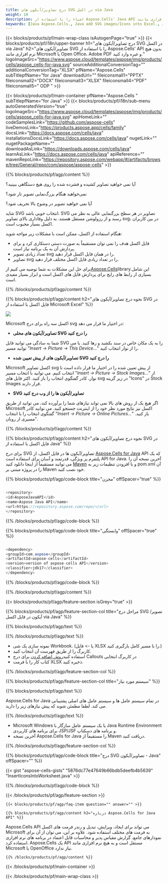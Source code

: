 ```yaml
---
title: درج تصاویر/آیکون های SVG در اکسل via Java
weight: 10
description: اشیاء را با استفاده از Aspose.Cells' Java API بدون هیچ نرم افزاری مانند Microsoft یا Open Office، Adobe PDF و غیره درج کنید.
keywords: [Java Aspose.Cells., Java add SVG images/Icons into Excel., Java insert SVG images/Icons into Excel., Java create SVG images/Icons in Excel]
---
```

{{< blocks/products/pf/main-wrap-class isAutogenPage="true" >}}
{{< blocks/products/pf/i18n/upper-banner h1="درج تصاویر/آیکون های SVG در اکسل via Java" h2="تصاویر/آیکون های SVG را با استفاده از Aspose.Cells\' API بدون هیچ نرم افزاری مانند Microsoft یا Open Office، Adobe PDF و غیره وارد کنید." logoImageSrc="https://www.aspose.cloud/templates/aspose/img/products/cells/aspose_cells-for-java.svg" sourceAdditionalConversionTag="" additionalConversionTag="XLSX" pfName="Aspose.Cells" subTitlepfName="for Java" downloadUrl="" fileiconsmall1="PPTX" fileiconsmall2="DOCX" fileiconsmall3="XLSX" fileiconsmall4="PDF" fileiconsmall5=" ODP " >}}

{{< blocks/products/pf/main-container pfName="Aspose.Cells " subTitlepfName="for Java" >}}
{{< blocks/products/pf/i18n/sub-menu autoGeneratedVersion="true" logoImageSrc="https://www.aspose.cloud/templates/aspose/img/products/cells/aspose_cells-for-java.svg" apiHomeLink="" codeSamplesLink="https://github.com/aspose-cells" liveDemosLink="https://products.aspose.app/cells/family" docsLink="https://docs.aspose.com/cells/java" installationsDocsLink="https://docs.aspose.com/cells/java" nugetLink="" nugetPackageName="" downloadAsLink="https://downloads.aspose.com/cells/java" learnAsLink="https://docs.aspose.com/cells/java" apiReference="" mavenRepoLink="https://repository.aspose.com/webapp/#/artifacts/browse/tree/General/repo/com/aspose/aspose-cells" >}}

{{% blocks/products/pf/agp/content %}}

آیا نمی خواهید تصاویر کشیده و فشرده شده را روی هیچ دستگاهی ببینید؟

نمی‌خواهید هنگام بزرگ‌نمایی تصویر تار شود؟

آیا نمی خواهید تصویر در وضوح بالا تحریف شود؟

شاید SVG انتخاب خوبی باشد. SVG تصاویر در هر سطح بزرگنمایی عالی به نظر می رسند و از رزولوشن مستقل هستند. به دلیل وفاداری بالای تصاویر svg، در بین کاربران اکسل بسیار محبوب است.

هنگام استفاده از اکسل، ممکن است با مشکلات زیر مواجه شوید:

+ فایل اکسل هدف را نمی توان مستقیماً به صورت دستی دستکاری کرد و برای پردازش آن به یک برنامه نیاز است.
+ تعداد زیادی تصویر svg را در همان فایل اکسل قرار دهید.
+ تصاویر svg را در تعداد زیادی فایل اکسل مختلف قرار دهید.

 برای حل این مشکلات به شما توصیه می کنیم از[Aspose.Cells](https://products.aspose.com/cells/)library.این شامل بسیاری از رابط های رایج برای پردازش فایل های اکسل است و ابزار بسیار مفیدی است.

{{% /blocks/products/pf/agp/content %}}

{{% blocks/products/pf/agp/content h2="نحوه درج تصاویر/آیکون های SVG در فایل اکسل با استفاده از Microsoft Excel" %}}

![](/cells/fa/net/icons/insert-icons-to-excel/sample.png)

Microsoft اکسل سه راه برای درج svg در اختیار ما قرار می دهد:

+  **تصاویر/آیکون های محلی SVG را درج کنید**

شما به سادگی می توانید فایل SVG را به یک مکان خاص در سند بکشید و رها کنید. یا می توانید مسیر "*Insert -> Picture -> This Device...*" را از نوار انتخاب کنید.

+  **تصاویر/آیکون های از پیش تعیین شده SVG را درج کنید**

Microsoft اکسل تصاویر svg از پیش تعیین شده را در اختیار ما قرار داده است تا انتخاب کنیم. می توانید با انتخاب مسیر "*Insert -> Picture -> Stock Images...*" از نوار، کادر گفتگوی انتخاب را باز کنید. اکثر فایل های svg در زیر گزینه "Icons" در Stock Images قرار دارند.

+  **SVG تصاویر/آیکون ها را از وب درج کنید**

اگر هیچ یک از روش های بالا نمی تواند نیازهای شما را برآورده کند، می توانید از طریق Microsoft اکسل نیز نتایج مورد نظر خود را از اینترنت جستجو کنید. می توانید کادر گفتگوی انتخاب را با انتخاب "*Insert -> Picture -> Online Pictures...*" باز کنید. "مسیری از روبان.

{{% /blocks/products/pf/agp/content %}}

{{% blocks/products/pf/agp/content h2="نحوه درج تصاویر/آیکون های SVG در فایل اکسل با استفاده از Java" %}}

 برای درج SVG تصاویر/آیکون ها در فایل اکسل، از
 [Aspose.Cells for Java](https://products.aspose.com/cells/java) 
 API که یک پلتفرم پر ویژگی، قدرتمند و آسان برای استفاده است API for Java. آخرین نسخه آن را می توانید مستقیماً از اینجا دانلود کنید
 [Maven](https://repository.aspose.com/webapp/#/artifacts/browse/tree/General/repo/com/aspose/aspose-cells) 
 و با افزودن تنظیمات زیر به pom.xml آن را در پروژه مبتنی بر Maven خود نصب کنید.

{{% blocks/products/pf/agp/code-block title="مخزن" offSpacer="true" %}}

```cs

<repository>
<id>AsposeJavaAPI</id>
<name>Aspose Java API</name>
<url>https://repository.aspose.com/repo/</url>
</repository>

```

{{% /blocks/products/pf/agp/code-block %}}

{{% blocks/products/pf/agp/code-block title="وابستگی" offSpacer="true" %}}

```cs

<dependency>
<groupId>com.aspose</groupId>
<artifactId>aspose-cells</artifactId>
<version>version of aspose-cells API</version>
<classifier>jdk17</classifier>
</dependency>

```

{{% /blocks/products/pf/agp/code-block %}}

{{% /blocks/products/pf/agp/content %}}

{{< blocks/products/pf/agp/feature-section isGrey="true" >}}

{{% blocks/products/pf/agp/feature-section-col title="مراحل درج SVG تصویر/آیکون در فایل اکسل via Java" %}}

{{% blocks/products/pf/agp/text %}}

{{% /blocks/products/pf/agp/text %}}

+ نمونه سازی یک شی Workbook. (یا -> فایل XLSX را با مسیر کامل بارگیری کنید.)
+ کاربرگ را از طریق فهرست آن انتخاب کنید.
 + استفاده کنید[روش اضافه کردن](https://reference.aspose.com/cells/java/com.aspose.cells/shapecollection/#addIcons-int-int-int-int-int-int-byte---byte---) برای درج Callouts در کاربرگ انتخابی
+ کتاب کار را با فرمت XLSX ذخیره کنید.

{{% /blocks/products/pf/agp/feature-section-col %}}

{{% blocks/products/pf/agp/feature-section-col title="سیستم مورد نیاز" %}}

{{% blocks/products/pf/agp/text %}}

 Aspose.Cells for Java در تمام سیستم عامل ها و سیستم عامل های اصلی پشتیبانی می کند. لطفا مطمئن شوید که پیش نیازهای زیر را دارید.

{{% /blocks/products/pf/agp/text %}}

- Microsoft Windows یا یک سیستم عامل سازگار با Java Runtime Environment برای برنامه های کاربردی JSP/JSF و برنامه های دسکتاپ.
- آخرین نسخه Aspose.Cells for Java را مستقیماً از Maven دریافت کنید.

{{% /blocks/products/pf/agp/feature-section-col %}}

{{% blocks/products/pf/agp/code-block title="درج SVG تصاویر/آیکون - Java" offSpacer="" %}}

{{< gist "aspose-cells-gists" "5876dc77e47649b66bdb5deefb4b5639" "InsertIconsIntoWorksheet.java" >}}

{{% /blocks/products/pf/agp/code-block %}}


{{< /blocks/products/pf/agp/feature-section >}}

    {{< blocks/products/pf/agp/faq-item question="" answer="" >}}
 

<!-- aboutfile Starts -->

    {{% blocks/products/pf/agp/content h2="درباره Aspose.Cells for Java API" %}}

 Aspose.Cells API می تواند برای ایجاد، ویرایش، تبدیل و رندر فرمت های اکسل Microsoft به فرمت های مختلف استفاده شود. علاوه بر این، می توان از آن برای نمودارهای جامع، گزارش مقیاس پذیر و محاسبات قابل اعتماد در برنامه های نرم افزاری استفاده کرد. Aspose.Cells یک API مستقل است و به هیچ نرم افزاری مانند Microsoft یا OpenOffice نیاز ندارد.


    {{% /blocks/products/pf/agp/content %}}

    


{{< /blocks/products/pf/main-container >}}
    
{{< /blocks/products/pf/main-wrap-class >}}
